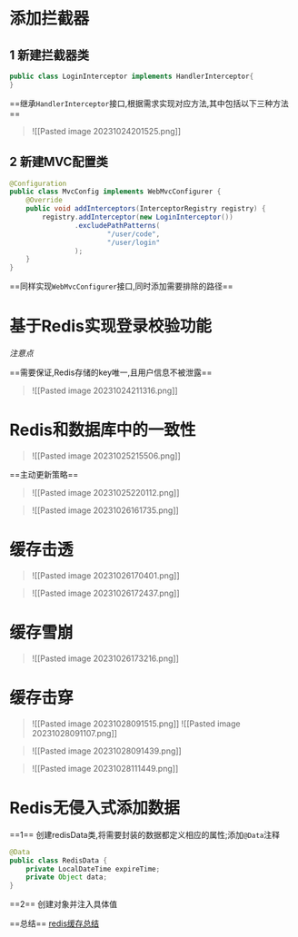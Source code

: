 # 添加拦截器
## 1  新建拦截器类
```java
public class LoginInterceptor implements HandlerInterceptor{
}
```

==继承`HandlerInterceptor`接口,根据需求实现对应方法,其中包括以下三种方法==

>![[Pasted image 20231024201525.png]]

## 2  新建MVC配置类
```java
@Configuration  
public class MvcConfig implements WebMvcConfigurer {  
    @Override  
    public void addInterceptors(InterceptorRegistry registry) {  
        registry.addInterceptor(new LoginInterceptor())  
                .excludePathPatterns(  
                        "/user/code",  
                        "/user/login"  
                );  
    }  
}
```

==同样实现`WebMvcConfigurer`接口,同时添加需要排除的路径==


# 基于Redis实现登录校验功能
*注意点*

==需要保证,Redis存储的key唯一,且用户信息不被泄露==
>![[Pasted image 20231024211316.png]]


# Redis和数据库中的一致性
>![[Pasted image 20231025215506.png]]

==主动更新策略==

>![[Pasted image 20231025220112.png]]

>![[Pasted image 20231026161735.png]]

# 缓存击透
>![[Pasted image 20231026170401.png]]

>![[Pasted image 20231026172437.png]]


# 缓存雪崩
>![[Pasted image 20231026173216.png]]

# 缓存击穿
>![[Pasted image 20231028091515.png]]
>![[Pasted image 20231028091107.png]]

>![[Pasted image 20231028091439.png]]

>![[Pasted image 20231028111449.png]]

# Redis无侵入式添加数据
==1==
创建redisData类,将需要封装的数据都定义相应的属性;添加`@Data`注释
```java
@Data  
public class RedisData {  
    private LocalDateTime expireTime;  
    private Object data;  
}
```

==2==
创建对象并注入具体值

==总结==
[redis缓存总结](https://www.bilibili.com/video/BV1cr4y1671t/?p=47&spm_id_from=pageDriver&vd_source=c9f01c4138ffca623361215fe6c00336)












